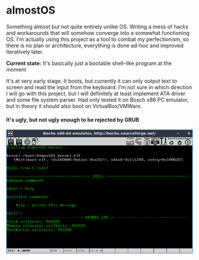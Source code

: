# almostOS
Something almost but not quite entirely unlike OS. Writing a mess of hacks and workarounds that will somehow converge into a somewhat functioning OS. I'm actually using this project as a tool to combat my perfectionism, so there is no plan or architecture, everything is done ad-hoc and improved iteratively later.

**Current state:** It's basically just a bootable shell-like program at the moment

It's at very early stage. It boots, but currently it can only output text to screen and read the input from the keyboard. I'm not sure in which direction I will go with this project, but I will definitely at least implement ATA driver and some file system parser. Had only tested it on Bosch x86 PC emulator, but in theory it should also boot on VirtualBox/VMWare.

#### It's ugly, but not ugly enough to be rejected by GRUB
![almostOS](/almostOS.png?raw=true "almostOS")
